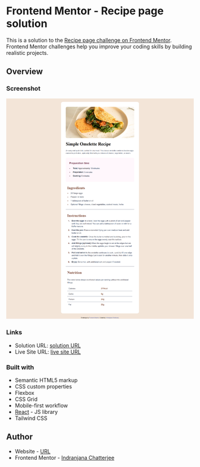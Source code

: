 # Frontend Mentor - Recipe page solution
This is a solution to the [Recipe page challenge on Frontend Mentor](https://www.frontendmentor.io/challenges/recipe-page-KiTsR8QQKm). Frontend Mentor challenges help you improve your coding skills by building realistic projects. 



## Overview

### Screenshot

![Image](./design/solution.png)



### Links

- Solution URL: [solution URL](https://github.com/IndranjanaChatterjee/Recipe-page)
- Live Site URL: [live site URL](https://recipe-page-one-amber.vercel.app/)



### Built with

- Semantic HTML5 markup
- CSS custom properties
- Flexbox
- CSS Grid
- Mobile-first workflow
- [React](https://reactjs.org/) - JS library
- Tailwind CSS




## Author

- Website - [URL](https://github.com/IndranjanaChatterjee)
- Frontend Mentor - [Indranjana Chatterjee](https://www.frontendmentor.io/profile/IndranjanaChatterjee)



